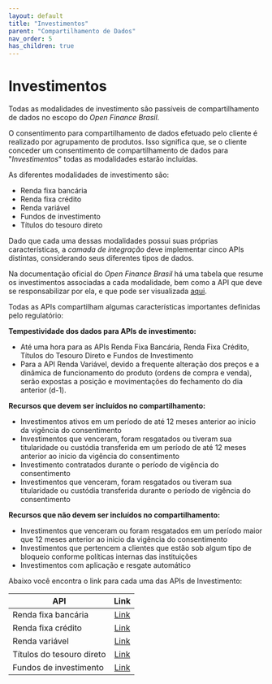 ```yaml
---
layout: default
title: "Investimentos"
parent: "Compartilhamento de Dados"
nav_order: 5
has_children: true
---
```


# Investimentos

Todas as modalidades de investimento são passíveis de compartilhamento de dados no escopo do *Open Finance Brasil*.

O consentimento para compartilhamento de dados efetuado pelo cliente é realizado por agrupamento de produtos. Isso significa que, se o cliente conceder um consentimento de compartilhamento de dados para "*Investimentos*" todas as modalidades estarão incluídas.

As diferentes modalidades de investimento são:

- Renda fixa bancária
- Renda fixa crédito
- Renda variável
- Fundos de investimento
- Títulos do tesouro direto

Dado que cada uma dessas modalidades possui suas próprias características, a *camada de integração* deve implementar cinco APIs distintas, considerando seus diferentes tipos de dados.

Na documentação oficial do *Open Finance Brasil* há uma tabela que resume os investimentos associadas a cada modalidade, bem como a API que deve se responsabilizar por ela, e que pode ser visualizada [aqui][Tabela-Investimento-OFB].

Todas as APIs compartilham algumas características importantes definidas pelo regulatório:

**Tempestividade dos dados para APIs de investimento:**

- Até uma hora para as APIs Renda Fixa Bancária, Renda Fixa Crédito, Títulos do Tesouro Direto e Fundos de Investimento
- Para a API Renda Variável, devido a frequente alteração dos preços e a dinâmica de funcionamento do produto (ordens de compra e venda), serão expostas a posição e movimentações do fechamento do dia anterior (d-1).

**Recursos que devem ser incluídos no compartilhamento:**

- Investimentos ativos em um período de até 12 meses anterior ao inicio da vigência do consentimento
- Investimentos que venceram, foram resgatados ou tiveram sua titularidade ou custódia transferida em um período de até 12 meses anterior ao inicio da vigência do consentimento
- Investimento contratados durante o período de vigência do consentimento
- Investimentos que venceram, foram resgatados ou tiveram sua titularidade ou custódia transferida durante o período de vigência do consentimento

**Recursos que não devem ser incluídos no compartilhamento:**

- Investimentos que venceram ou foram resgatados em um período maior que 12 meses anterior ao inicio da vigência do consentimento
- Investimentos que pertencem a clientes que estão sob algum tipo de bloqueio conforme políticas internas das instituições
- Investimentos com aplicação e resgate automático

Abaixo você encontra o link para cada uma das APIs de Investimento:

|API                        |Link                     |
|---------------------------|:-----------------------:|
|Renda fixa bancária        |[Link](./dados-investimentos/dados-renda-fixa-bancaria.html)|
|Renda fixa crédito         |[Link](./dados-investimentos/dados-renda-fixa-credito.html) |
|Renda variável             |[Link](./dados-investimentos/dados-renda-variavel.html)     |
|Títulos do tesouro direto  |[Link](./dados-investimentos/dados-tesouro.html)            |
|Fundos de investimento     |[Link](./dados-investimentos/dados-fundos.html)             |

[Tabela-Investimento-OFB]: https://openfinancebrasil.atlassian.net/wiki/spaces/OF/pages/102957060/Orienta+es+-+DC+Investimentos